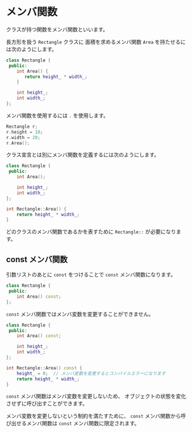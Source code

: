 # メンバ関数

クラスが持つ関数をメンバ関数といいます。

長方形を扱う `Rectangle` クラスに
面積を求めるメンバ関数 `Area` を持たせるには次のようにします。

```cpp hl_lines="3 4 5"
class Rectangle {
 public:
    int Area() {
       return height_ * width_;
    }

    int height_;
    int width_;
};
```

メンバ関数を使用するには `.` を使用します。

```cpp hl_lines="4"
Rectangle r;
r.height = 10;
r.width = 20;
r.Area();
```

クラス宣言とは別にメンバ関数を定義するには次のようにします。

```cpp hl_lines="3 9 10 11"
class Rectangle {
 public:
    int Area();

    int height_;
    int width_;
};

int Rectangle::Area() {
    return height_ * width_;
}
```

どのクラスのメンバ関数であるかを表すために `Rectangle::` が必要になります。

## const メンバ関数

引数リストのあとに `const` をつけることで `const` メンバ関数になります。

```cpp hl_lines="3"
class Rectangle {
 public:
    int Area() const;
};
```

`const` メンバ関数ではメンバ変数を変更することができません。

```cpp hl_lines="10"
class Rectangle {
 public:
    int Area() const;

    int height_;
    int width_;
};

int Rectangle::Area() const {
    height_ = 0;  // メンバ変数を変更するとコンパイルエラーになります
    return height_ * width_;
}
```

`const` メンバ関数はメンバ変数を変更しないため、
オブジェクトの状態を変化させずに呼び出すことができます。

メンバ変数を変更しないという制約を満たすために、
`const` メンバ関数から呼び出せるメンバ関数は `const` メンバ関数に限定されます。
